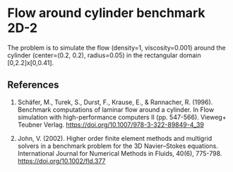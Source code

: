# Flow around cylinder benchmark 2D-2

The problem is to simulate the flow (density=1, viscosity=0.001)
around the cylinder (center=(0.2, 0.2), radius=0.05) in the
rectangular domain [0,2.2]x[0,0.41].

## References 

1. Schäfer, M., Turek, S., Durst, F., Krause, E., & Rannacher,
R. (1996). Benchmark computations of laminar flow around a
cylinder. In Flow simulation with high-performance computers II
(pp. 547-566). Vieweg+ Teubner
Verlag. https://doi.org/10.1007/978-3-322-89849-4_39

2. John, V. (2002). Higher order finite element methods and multigrid
solvers in a benchmark problem for the 3D Navier–Stokes
equations. International Journal for Numerical Methods in Fluids,
40(6), 775-798. https://doi.org/10.1002/fld.377
